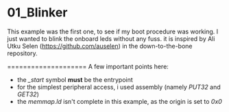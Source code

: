 01_Blinker
====================

This example was the first one, to see if my boot procedure was working. I just wanted to blink the onboard leds without any fuss. it is inspired by Ali Utku Selen (https://github.com/auselen) in the down-to-the-bone repository. 

====================
A few important points here:
* the *_start* symbol **must** be the entrypoint
* for the simplest peripheral access, i used assembly (namely *PUT32* and *GET32*)
* the *memmap.ld* isn't complete in this example, as the origin is set to *0x0*